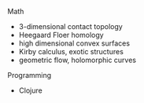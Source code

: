 Math
- 3-dimensional contact topology 
- Heegaard Floer homology
- high dimensional convex surfaces
- Kirby calculus, exotic structures
- geometric flow, holomorphic curves

Programming
- Clojure
<!--stackedit_data:
eyJoaXN0b3J5IjpbMTU0ODc1NDg4NCwtMTk3MTg1NTk4Nl19
-->